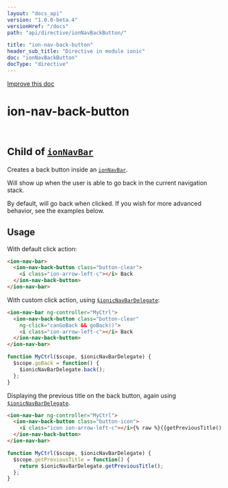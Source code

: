 ```yaml
---
layout: "docs_api"
version: "1.0.0-beta.4"
versionHref: "/docs"
path: "api/directive/ionNavBackButton/"

title: "ion-nav-back-button"
header_sub_title: "Directive in module ionic"
doc: "ionNavBackButton"
docType: "directive"
---
```


<div class="improve-docs">
  <a href='http://github.com/driftyco/ionic/edit/master/js/angular/directive/navBackButton.js#L1'>
    Improve this doc
  </a>
</div>




<h1 class="api-title">

  ion-nav-back-button


<br />
<small>
  Child of <a href="/docs/api/directive/ionNavBar/"><code>ionNavBar</code></a>
</small>


</h1>





Creates a back button inside an <a href="/docs/api/directive/ionNavBar/"><code>ionNavBar</code></a>.

Will show up when the user is able to go back in the current navigation stack.

By default, will go back when clicked.  If you wish for more advanced behavior, see the
examples below.








  
<h2 id="usage">Usage</h2>
  
With default click action:

```html
<ion-nav-bar>
  <ion-nav-back-button class="button-clear">
    <i class="ion-arrow-left-c"></i> Back
  </ion-nav-back-button>
</ion-nav-bar>
```

With custom click action, using <a href="/docs/api/service/$ionicNavBarDelegate/"><code>$ionicNavBarDelegate</code></a>:

```html
<ion-nav-bar ng-controller="MyCtrl">
  <ion-nav-back-button class="button-clear"
    ng-click="canGoBack && goBack()">
    <i class="ion-arrow-left-c"></i> Back
  </ion-nav-back-button>
</ion-nav-bar>
```
```js
function MyCtrl($scope, $ionicNavBarDelegate) {
  $scope.goBack = function() {
    $ionicNavBarDelegate.back();
  };
}
```

Displaying the previous title on the back button, again using
<a href="/docs/api/service/$ionicNavBarDelegate/"><code>$ionicNavBarDelegate</code></a>.

```html
<ion-nav-bar ng-controller="MyCtrl">
  <ion-nav-back-button class="button-icon">
    <i class="icon ion-arrow-left-c"></i>{% raw %}{{getPreviousTitle() || 'Back'}}{% endraw %}
  </ion-nav-back-button>
</ion-nav-bar>
```
```js
function MyCtrl($scope, $ionicNavBarDelegate) {
  $scope.getPreviousTitle = function() {
    return $ionicNavBarDelegate.getPreviousTitle();
  };
}
```
  
  

  





